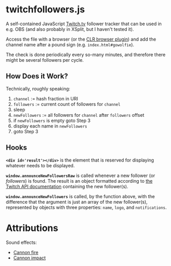 # twitchfollowers.js

A self-contained JavaScript [Twitch.tv](http://twitch.tv) follower tracker that can be used in
e.g. OBS (and also probably in XSplit, but I haven't tested it).

Access the file with a browser (or the [CLR browser plugin][clr]) and add the channel name after 
a pound sign (e.g. `index.html#gowolfie`).

[clr]: https://obsproject.com/forum/resources/clr-browser-source-plugin.22/

The check is done periodically every so-many minutes, and therefore there might be several followers per
cycle.

## How Does it Work?

Technically, roughly speaking:

1. `channel` := hash fraction in URI
1. `followers` := current count of followers for `channel`
1. sleep
1. `newFollowers` := all followers for `channel` after `followers` offset
1. if `newFollowers` is empty goto Step 3
1. display each name in `newFollowers`
1. goto Step 3

## Hooks

**`<div id='result'></div>`** is the element that is reserved for displaying whatever 
needs to be displayed.

**`window.announceNewFollowersRaw`** is called whenever a new follower (or _followers_) is found. The result
is an object formatted according to [the Twitch API documentation][doc] containing the new follower(s).

[doc]: https://github.com/justintv/Twitch-API/blob/master/v3_resources/follows.md#get-channelschannelfollows

**`window.announceNewFollowers`** is called, by the function above, with the difference that the
argument is just an array of the new follower(s), represented by objects with three properties: 
`name`, `logo`, and `notifications`.

# Attributions

Sound effects: 

 * [Cannon fire](http://soundbible.com/909-Cannon.html)
 * [Cannon impact](http://soundbible.com/1742-Anvil-Impact-1x.html)
